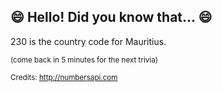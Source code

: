 ## :smile: Hello! Did you know that... :smile:
230 is the country code for Mauritius.

<sup>(come back in 5 minutes for the next trivia)</sup>


<sup>Credits: http://numbersapi.com</sup>
